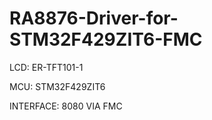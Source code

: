 # RA8876-Driver-for-STM32F429ZIT6-FMC

LCD: ER-TFT101-1

MCU: STM32F429ZIT6

INTERFACE: 8080 VIA FMC

